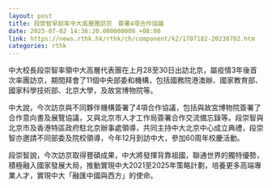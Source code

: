 ```yaml
---
layout: post
title: 段崇智早前率中大高層團訪京　簽署4項合作協議
date: 2023-07-02 14:36:20.000000000 +08:00
link: https://news.rthk.hk/rthk/ch/component/k2/1707182-20230702.htm
categories: rthk
---
```


中大校長段崇智率領中大高層代表團在上月28至30日出訪北京，屬疫情3年後首次率團訪京，期間拜會了11個中央部委和機構，包括國務院港澳辦、國家教育部、國家科學技術部、北京大學，及故宮博物院等。

中大說，今次訪京與不同夥伴機構簽署了4項合作協議，包括與故宮博物院簽署了合作意向書及展覽協議，又與北京市人才工作局簽署合作交流備忘錄等。段崇智與北京市及香港特區政府駐北京辦事處領導，共同主持中大北京中心成立典禮，段崇智亦邀請不同部委及院校領導，今年12月到訪中大，參加60周年校慶活動。

段崇智說，今次訪京取得豐碩成果，中大將發揮背靠祖國，聯通世界的獨特優勢，積極融入國家發展大局，推動實現中大2021至2025年策略計劃，培養更多高端專業人才，實現中大「融匯中國與西方」的使命。
